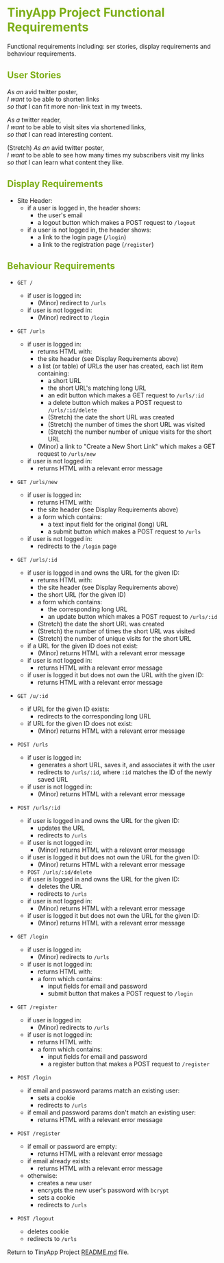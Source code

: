 # <span style="color:#7FAF1B">TinyApp Project Functional Requirements</span>

Functional requirements including: ser stories, display requirements and behaviour requirements.

## <span style="color:#7FAF1B">User Stories</span>

_As an_ avid twitter poster,  
_I want_ to be able to shorten links  
_so that_ I can fit more non-link text in my tweets.

_As a_ twitter reader,  
_I want_ to be able to visit sites via shortened links,  
_so that_ I can read interesting content.

(Stretch) _As an_ avid twitter poster,  
_I want_ to be able to see how many times my subscribers visit my links  
_so that_ I can learn what content they like.

## <span style="color:#7FAF1B">Display Requirements</span>

*   Site Header:
    *   if a user is logged in, the header shows:
        *   the user's email
        *   a logout button which makes a POST request to `/logout`
    *   if a user is not logged in, the header shows:
        *   a link to the login page (`/login`)
        *   a link to the registration page (`/register`)

## <span style="color:#7FAF1B">Behaviour Requirements</span>

*   `GET /`

    *   if user is logged in:
        *   (Minor) redirect to `/urls`
    *   if user is not logged in:
        *   (Minor) redirect to `/login`
*   `GET /urls`

    *   if user is logged in:
        *   returns HTML with:
        *   the site header (see Display Requirements above)
        *   a list (or table) of URLs the user has created, each list item containing:
            *   a short URL
            *   the short URL's matching long URL
            *   an edit button which makes a GET request to `/urls/:id`
            *   a delete button which makes a POST request to `/urls/:id/delete`
            *   (Stretch) the date the short URL was created
            *   (Stretch) the number of times the short URL was visited
            *   (Stretch) the number number of unique visits for the short URL
        *   (Minor) a link to "Create a New Short Link" which makes a GET request to `/urls/new`
    *   if user is not logged in:
        *   returns HTML with a relevant error message
*   `GET /urls/new`

    *   if user is logged in:
        *   returns HTML with:
        *   the site header (see Display Requirements above)
        *   a form which contains:
            *   a text input field for the original (long) URL
            *   a submit button which makes a POST request to `/urls`
    *   if user is not logged in:
        *   redirects to the `/login` page
*   `GET /urls/:id`

    *   if user is logged in and owns the URL for the given ID:
        *   returns HTML with:
        *   the site header (see Display Requirements above)
        *   the short URL (for the given ID)
        *   a form which contains:
            *   the corresponding long URL
            *   an update button which makes a POST request to `/urls/:id`
        *   (Stretch) the date the short URL was created
        *   (Stretch) the number of times the short URL was visited
        *   (Stretch) the number of unique visits for the short URL
    *   if a URL for the given ID does not exist:
        *   (Minor) returns HTML with a relevant error message
    *   if user is not logged in:
        *   returns HTML with a relevant error message
    *   if user is logged it but does not own the URL with the given ID:
        *   returns HTML with a relevant error message
*   `GET /u/:id`

    *   if URL for the given ID exists:
        *   redirects to the corresponding long URL
    *   if URL for the given ID does not exist:
        *   (Minor) returns HTML with a relevant error message
*   `POST /urls`

    *   if user is logged in:
        *   generates a short URL, saves it, and associates it with the user
        *   redirects to `/urls/:id`, where `:id` matches the ID of the newly saved URL
    *   if user is not logged in:
        *   (Minor) returns HTML with a relevant error message
*   `POST /urls/:id`

    *   if user is logged in and owns the URL for the given ID:
        *   updates the URL
        *   redirects to `/urls`
    *   if user is not logged in:
        *   (Minor) returns HTML with a relevant error message
    *   if user is logged it but does not own the URL for the given ID:
        *   (Minor) returns HTML with a relevant error message
    *   `POST /urls/:id/delete`
    *   if user is logged in and owns the URL for the given ID:
        *   deletes the URL
        *   redirects to `/urls`
    *   if user is not logged in:
        *   (Minor) returns HTML with a relevant error message
    *   if user is logged it but does not own the URL for the given ID:
        *   (Minor) returns HTML with a relevant error message
*   `GET /login`

    *   if user is logged in:
        *   (Minor) redirects to `/urls`
    *   if user is not logged in:
        *   returns HTML with:
        *   a form which contains:
            *   input fields for email and password
            *   submit button that makes a POST request to `/login`
*   `GET /register`

    *   if user is logged in:
        *   (Minor) redirects to `/urls`
    *   if user is not logged in:
        *   returns HTML with:
        *   a form which contains:
            *   input fields for email and password
            *   a register button that makes a POST request to `/register`
*   `POST /login`

    *   if email and password params match an existing user:
        *   sets a cookie
        *   redirects to `/urls`
    *   if email and password params don't match an existing user:
        *   returns HTML with a relevant error message
*   `POST /register`

    *   if email or password are empty:
        *   returns HTML with a relevant error message
    *   if email already exists:
        *   returns HTML with a relevant error message
    *   otherwise:
        *   creates a new user
        *   encrypts the new user's password with `bcrypt`
        *   sets a cookie
        *   redirects to `/urls`
*   `POST /logout`

    *   deletes cookie
    *   redirects to `/urls`

Return to TinyApp Project [README.md](README.md) file.